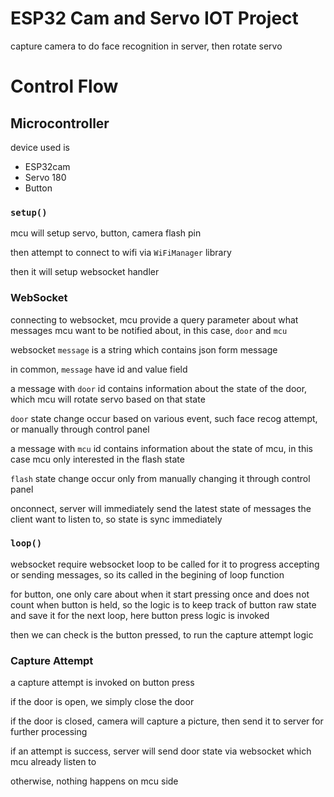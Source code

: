 # ESP32 Cam and Servo IOT Project

capture camera to do face recognition in server, then rotate servo

# Control Flow

## Microcontroller

device used is

- ESP32cam
- Servo 180
- Button

### `setup()`

mcu will setup servo, button, camera flash pin

then attempt to connect to wifi via `WiFiManager` library

then it will setup websocket handler

### WebSocket

connecting to websocket, mcu provide a query parameter about what
messages mcu want to be notified about, in this case, `door` and `mcu`

websocket `message` is a string which contains json form message

in common, `message` have id and value field

a message with `door` id contains information about the state of the door,
which mcu will rotate servo based on that state

`door` state change occur based on various event, such face recog attempt,
or manually through control panel

a message with `mcu` id contains information about the state of mcu,
in this case mcu only interested in the flash state

`flash` state change occur only from manually changing it through control panel

onconnect, server will immediately send the latest state of messages the client
want to listen to, so state is sync immediately

### `loop()`

websocket require websocket loop to be called for it to progress
accepting or sending messages, so its called in the begining of loop function

for button, one only care about when it start pressing once and does not count
when button is held, so the logic is to keep track of button raw state and save
it for the next loop, here button press logic is invoked

then we can check is the button pressed, to run the capture attempt logic

### Capture Attempt

a capture attempt is invoked on button press

if the door is open, we simply close the door

if the door is closed, camera will capture a picture,
then send it to server for further processing

if an attempt is success, server will send door state via websocket which
mcu already listen to

otherwise, nothing happens on mcu side

